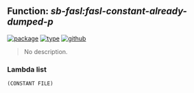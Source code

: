 ## Function: ***sb-fasl:fasl-constant-already-dumped-p***
[![package](https://img.shields.io/badge/Package-SB--FASL-5f9ea0.svg?style=social&colorA=999999)](../) [![type](https://img.shields.io/badge/Type-Function-5f9ea0.svg?style=social&colorA=999999)](../#function) [![github](https://img.shields.io/badge/GitHub-View_the_source-5f9ea0.svg?style=social&colorA=999999&logo=github)](https://github.com/sbcl/sbcl/blob/master/src/compiler/dump.lisp/) 

> No description.

### Lambda list
```
(CONSTANT FILE)
```
